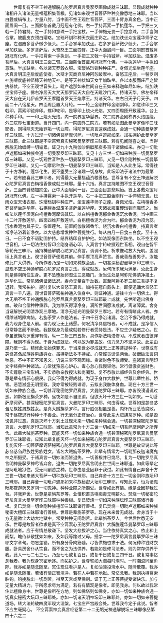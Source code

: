 <!-- { "loadSidebar": true } -->
　　世尊复有不空王神通解脱心陀罗尼真言曼拏罗画像成就三昧耶。显现成就种种诸相升入诸法无量福蕴积集善根。见诸如来观世音菩萨种种变像悉地三昧耶。当以白氎或绢布上。方量八肘。当中画不空王观世音菩萨。三面十臂身真金色。当中正面眉间一目。三面熙怡首戴月冠冠有化佛。右一手持罥索一手执莲华。一手把三叉戟一手持君持。左一手持如意珠一手把宝杖。一手伸施无畏一手捻念珠。二手当胸合掌。被鹿皮衣颈白璎珞。宝珰环钏种种天衣而庄彩之。结加趺坐众宝莲华师子之座。左湿废多菩萨微少低头。二手合掌半加趺坐。右多罗菩萨微少低头。二手合掌半加趺坐。多罗菩萨后。大奋怒王三面四臂。正中大面眉间一目。三面嗔怒首戴月冠冠有化佛。一手把罥索一手执剑。一手把三叉戟一手持钺斧。半加趺坐。湿废多菩萨后。大真言明王三面二臂。三面熙怡首戴月冠冠有化佛。一手执莲华一手执如意珠。半加趺坐。各以诸天罗縠衣服。宝璎珞珰钏种种庄严。身佩光焰坐莲华座。大真言明王座后度底使者。次辩才天商弃尼神阿恕跛摩神。奋怒王座后。一髻罗刹神施嚩度底神苗稼天神地天神。是等天神状如天女半加趺坐。各以本服而庄严之皆执器仗。不空王观世音头上。毗卢遮那如来世间自在王如来释迦牟尼如来。结加趺坐宝师子座。佛右净居天大梵天那罗延天大自在天毗沙门天。持诸天华。佛左帝释天大自在天儿伊首罗天王摩醯首罗天王焰摩王。持诸天华。左右日天子月天子。四面二十八宿星天。四面周匝置大月轮。一一轮上金刚杵印金刚剑印。如意珠印三叉戟印。罥索印钺斧印。螺印轮印。是等印上绕火光焰。又四面周匝开敷莲华。台上种种手印。一一印上烧火光焰。内一院界宝华鬘界。次二院界金刚杵界火焰围绕。外三院界七宝街道。当开四门。内一院圆外二院方。若有如法图此曼拏罗像印三昧耶者。则得除灭无始罪垢一切业障。得陀罗尼真言速疾成就。会通一切种族曼拏罗印三昧耶。十方过现一切诸佛菩萨摩诃萨。一切毗卢遮那如来。加祐拥护此曼拏罗三昧耶。此三昧耶是不空罥索真实秘密曼拏罗印三昧耶。若有见闻随喜之者。当得解脱无始缠缚一切垢累。证见九十九殑伽沙俱胝那庾多百千诸佛如来。亦见一切毗卢遮那如来种族会通一切曼拏罗印三昧耶。又见十方三世一切如来种族一切曼拏罗印三昧耶。又见一切观世音种族一切曼拏罗印三昧耶。又见一切金刚种族一切曼拏罗印三昧耶。又见一切摩尼种族一切曼拏罗印三昧耶。当知是人从此生际。常得往于十方净刹。莲华化生。更不堕受三涂诸趣一切身故。此坛印法于诸法中为最第一。若有随喜此三昧耶者。则得最大无量福蕴资粮善根。世尊复有不空王神通解脱心陀罗尼真言白栴檀香像成就三昧耶。量十六指。真言加持雕图不空王观世音菩萨。三面四臂结加趺坐。正中大面眉间一目。三面面目慈悲熙怡。首上各戴众宝月冠冠有化佛。左一手持罥索一手执开莲华。右一手把三股金刚杵一手伸施无畏。纭雨众宝天诸衣服。珠璎珰钏种种庄严。坐宝莲华师子之座。身佩光焰。左栴檀香多罗菩萨坐莲华座。右栴檀香湿废多菩萨坐莲华座。天诸衣服宝璎珰钏而雕饰之。当如法以莲华须泥白栴檀香泥摩饰其坛。以白栴檀香泥郁金香泥沉水香泥。当中画三十二叶开敷莲华。四面四维开敷莲华。白栴檀香泥为台为叶。郁金香泥为须为蕊。沉水香泥为其子实。像置莲台。前置阏伽散诸香华。烧沉水香白栴檀香。持真言者常净洁浴着新净衣。以大慈悲增发种种菩提胜行。每从白月一日食三白食。至十五日。一日不食不语勤固护持。结界结印自护护他。如法观像面东趺坐。以不空王观世音相。以一切法住持智印金刚身语心印。入真言字轮轮摄观世音相。观自在智平等轮光三昧耶。诵持神通解脱心陀罗尼真言。调调不绝。祈求像动放大光明。盖照坛上真言者上。观世音菩萨便现其前。伸手摩顶高声赞言。善哉善哉善男子。汝能修此广大供养。今所作者乃是一切如来种族会通。一切甚深秘密曼拏罗印三昧耶。显现不空王神通解脱心陀罗尼真言之法。得成就故。汝何所求我为满足。汝此生身则是佛刹所住生身。更不坠堕胎卵湿生三恶趣门。汝当生处是阿弥陀佛清净报土。莲华化生。常见诸佛证诸法忍。寿命无量百千劫数。直至阿耨多罗三藐三菩提不复退转。我常祐护。是时复以大奋怒王真言。加持花冠自戴头上。即便迅诵大奋怒王真言一千八遍。观世音菩萨密祐神通入住身中。则证神通。游往十方一切佛土。得大无垢不空王神通解脱心陀罗尼真言曼拏罗印三昧耶最上成就。先世所造出佛身血。破和合僧种种重罪。我为除灭得淳净身。满所世间愿法成就。离诸障累。舍身当证解脱光明清净观三摩地。清净无垢光明曼拏罗三摩地。若有有情睹此人者。亦得除诸垢障病恼。若旃荼罗人作是法者。于四千日净治诸漏。念治不懈乃得成就。我为现身住是人前。谓为现证无上诸愿。何况清净具信根者。可不成就。是净信人但常静念而不断绝。我数现身为最成就若修行者受持是法。不应生少疑惑之心。世尊虽彼旃茶罗重罪有情。纵一二祈三四五祈。具作斯法精进修习。不成就者由彼罪障。我则不得为现。于身为成就法。何以故为罪盖故。信力念力不坚净故。此辈由是乃至一生。精修此法始获罪灭。于当来世必尽成就无上正等菩提种子。世尊或有苾刍苾刍尼族姓男族姓女。虽持斯法多不持戒。心常悭贪谀谄两舌。破僧破法言词秽恶。不中不正不知恩义。讥说三宝不观因缘。贪诸财色不敬师受。盗诸真言明印文字经典种种诸法。心常犹豫恶心妒心。毒心怠心我慢轻他。常行倨傲贪盗财色。不实尊敬三宝形相。不实恭敬亲教授法和尚阇梨。复不恭敬此部经典及余经典。世尊是辈有情邪心佷戾。我实不得为得成就。为现于身作大救护。世尊此辈性甚。娇害。恶慧滋盛无明坚致。我亦常被轻贱诽谤。云拟出我肢体身血。现在十方三世一切如来种族会通。一切甚深秘密陀罗尼真言。大曼陀罗印三昧耶。亦皆毁谤谩讥过恶。如斯极恶旃茶罗种。昼夜如是不自思谕。但欲灭坏十方三世一切如来。一切菩萨摩诃萨。甚深秘密陀罗尼真言。大曼陀罗印三昧耶。何由得成。世尊如是苾刍苾刍尼族姓男族姓女。是真大贼旃茶罗种。言行威仪相虽是善。内怀所业悉皆腐败。常于昼夜思行种种十不善业。行无毫分正修治心。世尊此辈大贼旃茶罗种。如是毁谤讥非过恶。真是灭坏十方刹土过现未来一切如来种族会通。一切甚深秘密陀罗尼真言。大曼陀罗印三昧耶。当知此辈常为十方三世一切如来一切菩萨摩诃萨之所弃舍。此辈大贼旃茶罗种。既能灭坏一切如来种族会通一切甚深秘密陀罗尼真言曼拏罗印三昧耶者。应知此辈复能灭坏一切如来秘密心陀罗尼真言大曼拏罗印三昧耶。复能灭坏一切菩萨摩诃萨秘密心陀罗尼真言大曼拏罗印三昧耶。世尊是故显说此等苾刍苾刍尼族姓男族姓女。皆名大贼旃茶罗种。此辈有情常为一切毗那夜迦诸魔鬼神之所摄受。于诸真言一切妙法而皆退失。一切善根并已烧尽。复为一切陀罗尼真言明神曼拏罗神尽皆弃舍。退失一切陀罗尼真言明出世世间三昧耶道。如此等辈定是阿毗地狱住。受无间剧苦之种。世尊由是业因非于我过。如此有情自己弃舍十方三世一切如来诸大菩萨一切种族坛印三昧耶。自己弃舍十方三世一切金刚种族坛印三昧耶。自己弃舍一切毗卢遮那如来种族秘密大坛印三昧耶。晖知此辈。恒为诸魔毗那夜迦药叉罗刹一切鬼神。种种业障之所摄受。世尊如此有情。缘是业因非我过咎。非我弃舍。世尊是辈旃茶罗等。业惟积畜贪嗔痴毒无明薪火。焚烧一切秘密陀罗尼真言大曼拏罗印三昧耶种种善根。复已焚烧一切如来种族坛印三昧耶诸行善根。复已焚烧一切金刚种族檀印三昧耶诸行善根。复已焚烧一切毗卢遮那如来种族秘密大檀印三昧耶诸行善根。世尊是辈旃茶罗等。现在未来曾无成就。舍身当于十方无量微尘大劫大地狱中。常受种种无间剧苦。此辈旃茶罗人。今世后世悉无安乐。世尊是故智者欲求是真不空罥索心王陀罗尼真言广大解脱莲华曼拏罗印三昧耶成就法者。应于有情总敬谦下。坚发大悲拔济之心。当住依持真实之心。依止和上阇梨。瞻侍恭敬犹如如来。及如我等踰过父母。授学一一陀罗尼真言曼拏罗印三昧耶文字章句。勿忘差错。所有身分骨肉筋髓。尽皆供施咨求于法。何况种种钱财衣服。卧具房舍仆从饮食。而不舍之为法供养。若能如是修习法者。则为常存供养于我。此人一七二七三七。乃至七七或复百日。或复千日或复三四千日。或复常事忆念我者。我为现身冥密示逐。而祐护之。世尊譬如大海每时潮时。一时潮浪同至沜际。我亦如是随念随至。冥住现住看护是人。复如油渧投渧水中。随渧散覆。我亦如是随念随覆。若诸有情正智清净。若在人中若在地狱。常忆念我。我则执持罥索胜钩。钩挽脱出一切剧苦。得至天宫或至佛刹。证于无上正等菩提受诸快乐。加与无量大精进力。于所愿求尽为满足。若有有情观是像者。即见我身。何以故以我常住此檀像身中。世尊是像所在方地。则如佛塔则如佛身。亦如一切如来种族会通一切真实秘密大坛印三昧耶处。亦如一切诸天明神坛印三昧耶处。亦如一切如来菩提道场。转大法轮破四魔军现大涅槃。七宝庄严宫殿会处。世尊我今定于此说。智者不应生毫疑心。
不空罥索神变真言经卷第二十二无垢光神通解脱坛三昧耶像品第四十六之二
